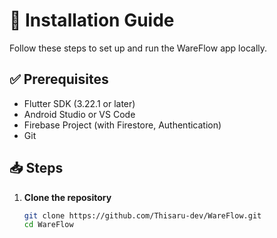 # 🚀 Installation Guide

Follow these steps to set up and run the WareFlow app locally.

## ✅ Prerequisites

- Flutter SDK (3.22.1 or later)
- Android Studio or VS Code
- Firebase Project (with Firestore, Authentication)
- Git

## 📥 Steps

1. **Clone the repository**
   ```bash
   git clone https://github.com/Thisaru-dev/WareFlow.git
   cd WareFlow
   ```
